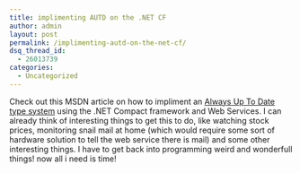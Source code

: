 ```yaml
---
title: implimenting AUTD on the .NET CF
author: admin
layout: post
permalink: /implimenting-autd-on-the-net-cf/
dsq_thread_id:
  - 26013739
categories:
  - Uncategorized
---
```

Check out this MSDN article on how to impliment an [Always Up To Date type system][1] using the .NET Compact framework and Web Services. I can already think of interesting things to get this to do, like watching stock prices, monitoring snail mail at home (which would require some sort of hardware solution to tell the web service there is mail) and some other interesting things. I have to get back into programming weird and wonderfull things! now all i need is time!

 [1]: http://msdn.microsoft.com/library/default.asp?url=/library/en-us/dnnetcomp/html/AUTD_Functionality_NETCF_WebServices.asp